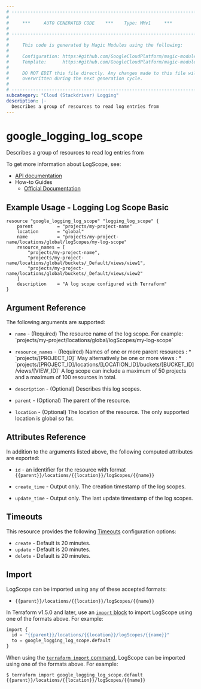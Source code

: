 ```yaml
---
# ----------------------------------------------------------------------------
#
#     ***     AUTO GENERATED CODE    ***    Type: MMv1     ***
#
# ----------------------------------------------------------------------------
#
#     This code is generated by Magic Modules using the following:
#
#     Configuration: https:#github.com/GoogleCloudPlatform/magic-modules/tree/main/mmv1/products/logging/LogScope.yaml
#     Template:      https:#github.com/GoogleCloudPlatform/magic-modules/tree/main/mmv1/templates/terraform/resource.html.markdown.tmpl
#
#     DO NOT EDIT this file directly. Any changes made to this file will be
#     overwritten during the next generation cycle.
#
# ----------------------------------------------------------------------------
subcategory: "Cloud (Stackdriver) Logging"
description: |-
  Describes a group of resources to read log entries from
---
```


# google_logging_log_scope

Describes a group of resources to read log entries from


To get more information about LogScope, see:

* [API documentation](https://cloud.google.com/logging/docs/reference/v2/rest/v2/projects.locations.logScopes)
* How-to Guides
    * [Official Documentation](https://cloud.google.com/logging/docs/apis)

## Example Usage - Logging Log Scope Basic


```hcl
resource "google_logging_log_scope" "logging_log_scope" {
    parent         = "projects/my-project-name"
    location       = "global"
    name           = "projects/my-project-name/locations/global/logScopes/my-log-scope"
    resource_names = [
        "projects/my-project-name",
        "projects/my-project-name/locations/global/buckets/_Default/views/view1",
        "projects/my-project-name/locations/global/buckets/_Default/views/view2"
    ]
    description    = "A log scope configured with Terraform"
}
```

## Argument Reference

The following arguments are supported:


* `name` -
  (Required)
  The resource name of the log scope. For example: \`projects/my-project/locations/global/logScopes/my-log-scope\`

* `resource_names` -
  (Required)
  Names of one or more parent resources : *  \`projects/[PROJECT_ID]\` May alternatively be one or more views : * \`projects/[PROJECT_ID]/locations/[LOCATION_ID]/buckets/[BUCKET_ID]/views/[VIEW_ID]\` A log scope can include a maximum of 50 projects and a maximum of 100 resources in total.


* `description` -
  (Optional)
  Describes this log scopes.

* `parent` -
  (Optional)
  The parent of the resource.

* `location` -
  (Optional)
  The location of the resource. The only supported location is global so far.



## Attributes Reference

In addition to the arguments listed above, the following computed attributes are exported:

* `id` - an identifier for the resource with format `{{parent}}/locations/{{location}}/logScopes/{{name}}`

* `create_time` -
  Output only. The creation timestamp of the log scopes.

* `update_time` -
  Output only. The last update timestamp of the log scopes.


## Timeouts

This resource provides the following
[Timeouts](https://developer.hashicorp.com/terraform/plugin/sdkv2/resources/retries-and-customizable-timeouts) configuration options:

- `create` - Default is 20 minutes.
- `update` - Default is 20 minutes.
- `delete` - Default is 20 minutes.

## Import


LogScope can be imported using any of these accepted formats:

* `{{parent}}/locations/{{location}}/logScopes/{{name}}`


In Terraform v1.5.0 and later, use an [`import` block](https://developer.hashicorp.com/terraform/language/import) to import LogScope using one of the formats above. For example:

```tf
import {
  id = "{{parent}}/locations/{{location}}/logScopes/{{name}}"
  to = google_logging_log_scope.default
}
```

When using the [`terraform import` command](https://developer.hashicorp.com/terraform/cli/commands/import), LogScope can be imported using one of the formats above. For example:

```
$ terraform import google_logging_log_scope.default {{parent}}/locations/{{location}}/logScopes/{{name}}
```
